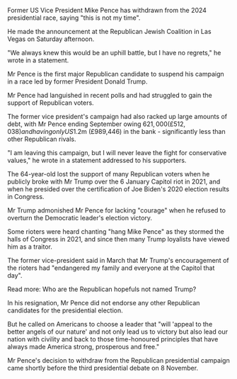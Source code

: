 Former US Vice President Mike Pence has withdrawn from the 2024 presidential race, saying "this is not my time".

He made the announcement at the Republican Jewish Coalition in Las Vegas on Saturday afternoon.

"We always knew this would be an uphill battle, but I have no regrets," he wrote in a statement.

Mr Pence is the first major Republican candidate to suspend his campaign in a race led by former President Donald Trump.

Mr Pence had languished in recent polls and had struggled to gain the support of Republican voters.

The former vice president's campaign had also racked up large amounts of debt, with Mr Pence ending September owing $621,000 (£512,038) and having only US$1.2m (£989,446) in the bank - significantly less than other Republican rivals.

"I am leaving this campaign, but I will never leave the fight for conservative values," he wrote in a statement addressed to his supporters.

The 64-year-old lost the support of many Republican voters when he publicly broke with Mr Trump over the 6 January Capitol riot in 2021, and when he presided over the certification of Joe Biden's 2020 election results in Congress.

Mr Trump admonished Mr Pence for lacking "courage" when he refused to overturn the Democratic leader's election victory.

Some rioters were heard chanting "hang Mike Pence" as they stormed the halls of Congress in 2021, and since then many Trump loyalists have viewed him as a traitor.

The former vice-president said in March that Mr Trump's encouragement of the rioters had "endangered my family and everyone at the Capitol that day".

Read more: Who are the Republican hopefuls not named Trump?

In his resignation, Mr Pence did not endorse any other Republican candidates for the presidential election.

But he called on Americans to choose a leader that "will 'appeal to the better angels of our nature' and not only lead us to victory but also lead our nation with civility and back to those time-honoured principles that have always made America strong, prosperous and free."

Mr Pence's decision to withdraw from the Republican presidential campaign came shortly before the third presidential debate on 8 November.
